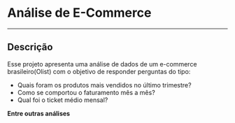 # Análise de E-Commerce 
---------
## Descrição
Esse projeto apresenta uma análise de dados de um e-commerce brasileiro(Olist) com o objetivo de responder perguntas do tipo:
- Quais foram os produtos mais vendidos no último trimestre?
- Como se comportou o faturamento mês a mês?
- Qual foi o ticket médio mensal?

<strong>Entre outras análises</strong>